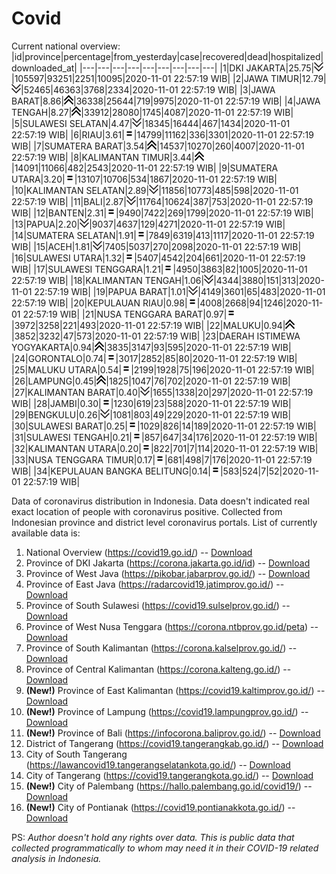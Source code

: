 # Covid
Current national overview:
|id|province|percentage|from_yesterday|case|recovered|dead|hospitalized|downloaded_at|
|---|---|---|---|---|---|---|---|---|
|1|DKI JAKARTA|25.75|![down](https://github.com/ariefrachmannn/covid/raw/master/img/rsz_down.png)|105597|93251|2251|10095|2020-11-01 22:57:19 WIB|
|2|JAWA TIMUR|12.79|![down](https://github.com/ariefrachmannn/covid/raw/master/img/rsz_down.png)|52465|46363|3768|2334|2020-11-01 22:57:19 WIB|
|3|JAWA BARAT|8.86|![up](https://github.com/ariefrachmannn/covid/raw/master/img/rsz_img_186982.png)|36338|25644|719|9975|2020-11-01 22:57:19 WIB|
|4|JAWA TENGAH|8.27|![up](https://github.com/ariefrachmannn/covid/raw/master/img/rsz_img_186982.png)|33912|28080|1745|4087|2020-11-01 22:57:19 WIB|
|5|SULAWESI SELATAN|4.47|![down](https://github.com/ariefrachmannn/covid/raw/master/img/rsz_down.png)|18345|16444|467|1434|2020-11-01 22:57:19 WIB|
|6|RIAU|3.61|![equal](https://github.com/ariefrachmannn/covid/raw/master/img/rsz_equal.png)|14799|11162|336|3301|2020-11-01 22:57:19 WIB|
|7|SUMATERA BARAT|3.54|![up](https://github.com/ariefrachmannn/covid/raw/master/img/rsz_img_186982.png)|14537|10270|260|4007|2020-11-01 22:57:19 WIB|
|8|KALIMANTAN TIMUR|3.44|![up](https://github.com/ariefrachmannn/covid/raw/master/img/rsz_img_186982.png)|14091|11066|482|2543|2020-11-01 22:57:19 WIB|
|9|SUMATERA UTARA|3.20|![equal](https://github.com/ariefrachmannn/covid/raw/master/img/rsz_equal.png)|13107|10706|534|1867|2020-11-01 22:57:19 WIB|
|10|KALIMANTAN SELATAN|2.89|![down](https://github.com/ariefrachmannn/covid/raw/master/img/rsz_down.png)|11856|10773|485|598|2020-11-01 22:57:19 WIB|
|11|BALI|2.87|![down](https://github.com/ariefrachmannn/covid/raw/master/img/rsz_down.png)|11764|10624|387|753|2020-11-01 22:57:19 WIB|
|12|BANTEN|2.31|![equal](https://github.com/ariefrachmannn/covid/raw/master/img/rsz_equal.png)|9490|7422|269|1799|2020-11-01 22:57:19 WIB|
|13|PAPUA|2.20|![down](https://github.com/ariefrachmannn/covid/raw/master/img/rsz_down.png)|9037|4637|129|4271|2020-11-01 22:57:19 WIB|
|14|SUMATERA SELATAN|1.91|![equal](https://github.com/ariefrachmannn/covid/raw/master/img/rsz_equal.png)|7849|6319|413|1117|2020-11-01 22:57:19 WIB|
|15|ACEH|1.81|![down](https://github.com/ariefrachmannn/covid/raw/master/img/rsz_down.png)|7405|5037|270|2098|2020-11-01 22:57:19 WIB|
|16|SULAWESI UTARA|1.32|![equal](https://github.com/ariefrachmannn/covid/raw/master/img/rsz_equal.png)|5407|4542|204|661|2020-11-01 22:57:19 WIB|
|17|SULAWESI TENGGARA|1.21|![equal](https://github.com/ariefrachmannn/covid/raw/master/img/rsz_equal.png)|4950|3863|82|1005|2020-11-01 22:57:19 WIB|
|18|KALIMANTAN TENGAH|1.06|![down](https://github.com/ariefrachmannn/covid/raw/master/img/rsz_down.png)|4344|3880|151|313|2020-11-01 22:57:19 WIB|
|19|PAPUA BARAT|1.01|![down](https://github.com/ariefrachmannn/covid/raw/master/img/rsz_down.png)|4149|3601|65|483|2020-11-01 22:57:19 WIB|
|20|KEPULAUAN RIAU|0.98|![equal](https://github.com/ariefrachmannn/covid/raw/master/img/rsz_equal.png)|4008|2668|94|1246|2020-11-01 22:57:19 WIB|
|21|NUSA TENGGARA BARAT|0.97|![equal](https://github.com/ariefrachmannn/covid/raw/master/img/rsz_equal.png)|3972|3258|221|493|2020-11-01 22:57:19 WIB|
|22|MALUKU|0.94|![up](https://github.com/ariefrachmannn/covid/raw/master/img/rsz_img_186982.png)|3852|3232|47|573|2020-11-01 22:57:19 WIB|
|23|DAERAH ISTIMEWA YOGYAKARTA|0.94|![up](https://github.com/ariefrachmannn/covid/raw/master/img/rsz_img_186982.png)|3835|3147|93|595|2020-11-01 22:57:19 WIB|
|24|GORONTALO|0.74|![equal](https://github.com/ariefrachmannn/covid/raw/master/img/rsz_equal.png)|3017|2852|85|80|2020-11-01 22:57:19 WIB|
|25|MALUKU UTARA|0.54|![equal](https://github.com/ariefrachmannn/covid/raw/master/img/rsz_equal.png)|2199|1928|75|196|2020-11-01 22:57:19 WIB|
|26|LAMPUNG|0.45|![up](https://github.com/ariefrachmannn/covid/raw/master/img/rsz_img_186982.png)|1825|1047|76|702|2020-11-01 22:57:19 WIB|
|27|KALIMANTAN BARAT|0.40|![down](https://github.com/ariefrachmannn/covid/raw/master/img/rsz_down.png)|1655|1338|20|297|2020-11-01 22:57:19 WIB|
|28|JAMBI|0.30|![equal](https://github.com/ariefrachmannn/covid/raw/master/img/rsz_equal.png)|1230|619|23|588|2020-11-01 22:57:19 WIB|
|29|BENGKULU|0.26|![down](https://github.com/ariefrachmannn/covid/raw/master/img/rsz_down.png)|1081|803|49|229|2020-11-01 22:57:19 WIB|
|30|SULAWESI BARAT|0.25|![equal](https://github.com/ariefrachmannn/covid/raw/master/img/rsz_equal.png)|1029|826|14|189|2020-11-01 22:57:19 WIB|
|31|SULAWESI TENGAH|0.21|![equal](https://github.com/ariefrachmannn/covid/raw/master/img/rsz_equal.png)|857|647|34|176|2020-11-01 22:57:19 WIB|
|32|KALIMANTAN UTARA|0.20|![equal](https://github.com/ariefrachmannn/covid/raw/master/img/rsz_equal.png)|822|701|7|114|2020-11-01 22:57:19 WIB|
|33|NUSA TENGGARA TIMUR|0.17|![equal](https://github.com/ariefrachmannn/covid/raw/master/img/rsz_equal.png)|681|498|7|176|2020-11-01 22:57:19 WIB|
|34|KEPULAUAN BANGKA BELITUNG|0.14|![equal](https://github.com/ariefrachmannn/covid/raw/master/img/rsz_equal.png)|583|524|7|52|2020-11-01 22:57:19 WIB|

Data of coronavirus distribution in Indonesia. Data doesn't indicated real exact location of people with coronavirus positive. Collected from Indonesian province and district level coronavirus portals. List of currently available data is:
1. National Overview (https://covid19.go.id/) -- [Download](https://www.dropbox.com/s/66ly270fw4y76fx/covid_nasional.csv?dl=0)
2. Province of DKI Jakarta (https://corona.jakarta.go.id/id) -- [Download](https://riwayat-file-covid-19-dki-jakarta-jakartagis.hub.arcgis.com/)
3. Province of West Java (https://pikobar.jabarprov.go.id/) -- [Download](https://www.dropbox.com/s/alg0zp60fylq6cn/covid_jabar.csv?dl=0)
4. Province of East Java (https://radarcovid19.jatimprov.go.id/) -- [Download](https://www.dropbox.com/sh/e7vtgcnl4ckbvr4/AADo9UMRDZvrhHn66qTHZOvNa?dl=0)
5. Province of South Sulawesi (https://covid19.sulselprov.go.id/) -- [Download](https://www.dropbox.com/s/z5ek23lwcztj7z7/covid_sulsel.csv?dl=0)
6. Province of West Nusa Tenggara (https://corona.ntbprov.go.id/peta) -- [Download](https://www.dropbox.com/s/4p2k93n42xx0c00/covid_ntb.csv?dl=0)
7. Province of South Kalimantan (https://corona.kalselprov.go.id/) -- [Download](https://www.dropbox.com/sh/7aa2kvz8lb04pzz/AADH1Oj5oFMw2mp-D3JStPRsa?dl=0)
8. Province of Central Kalimantan (https://corona.kalteng.go.id/) -- [Download](https://www.dropbox.com/s/9q01v5r3ys2ozk4/covid_kalteng.csv?dl=0)
9. **(New!)** Province of East Kalimantan (https://covid19.kaltimprov.go.id/) -- [Download](https://www.dropbox.com/sh/qhpxj532nm80goa/AAB6ek_fp1__ieTR0TFQpfIga?dl=0)
10. **(New!)** Province of Lampung (https://covid19.lampungprov.go.id/) -- [Download](https://www.dropbox.com/s/ecuew6oa9kzwqwx/covid_lampung.csv?dl=0)
11. **(New!)** Province of Bali (https://infocorona.baliprov.go.id/) -- [Download](https://www.dropbox.com/sh/iceiwun4ufttmiu/AAC7dSRMpfTjPI1Lfzw-LeCUa?dl=0)
12. District of Tangerang (https://covid19.tangerangkab.go.id/) -- [Download](https://www.dropbox.com/sh/yxovyy6sy5bnz4p/AACZzVHinisKmz8oQWyQJ3nua?dl=0)
13. City of South Tangerang (https://lawancovid19.tangerangselatankota.go.id/) -- [Download](https://www.dropbox.com/s/zlvxo4ivswdzmle/covid_tangsel.csv?dl=0)
14. City of Tangerang (https://covid19.tangerangkota.go.id/) -- [Download](https://www.dropbox.com/s/e53224kvdrpjzy0/covid_tangkot.csv?dl=0)
15. **(New!)** City of Palembang (https://hallo.palembang.go.id/covid19/) -- [Download](https://www.dropbox.com/sh/oj17bhwhlpjht9e/AABZEG-OiaSaFvikATDx6coEa?dl=0)
16. **(New!)** City of Pontianak (https://covid19.pontianakkota.go.id/) -- [Download](https://www.dropbox.com/sh/66if3y4ly51j4sh/AADQ-zwLGa7Kz4ZzJgDw2-3na?dl=0)

PS: *Author doesn't hold any rights over data. This is public data that collected programmatically to whom may need it in their COVID-19 related analysis in Indonesia.*
